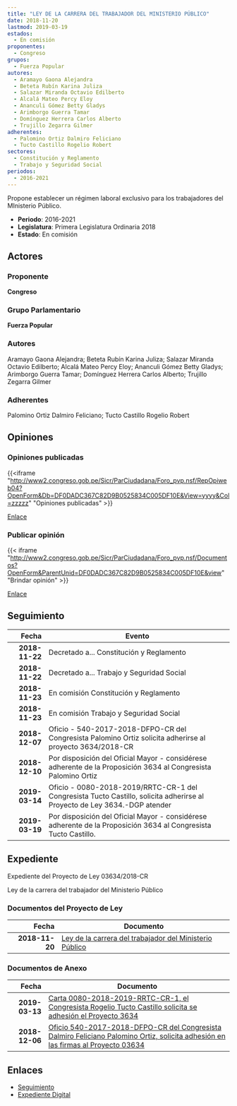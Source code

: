```yaml
---
title: "LEY DE LA CARRERA DEL TRABAJADOR DEL MINISTERIO PÚBLICO"
date: 2018-11-20
lastmod: 2019-03-19
estados: 
  - En comisión
proponentes: 
  - Congreso
grupos: 
  - Fuerza Popular
autores: 
  - Aramayo Gaona Alejandra
  - Beteta Rubín Karina Juliza
  - Salazar Miranda Octavio Edilberto
  - Alcalá Mateo Percy Eloy
  - Ananculi Gómez Betty Gladys
  - Arimborgo Guerra Tamar
  - Domínguez Herrera Carlos Alberto
  - Trujillo Zegarra Gilmer
adherentes: 
  - Palomino Ortiz Dalmiro Feliciano
  - Tucto Castillo Rogelio Robert
sectores: 
  - Constitución y Reglamento
  - Trabajo y Seguridad Social
periodos: 
  - 2016-2021
---
```


Propone establecer un régimen laboral exclusivo para los trabajadores del MInisterio Público.

- **Periodo**: 2016-2021
- **Legislatura**: Primera Legislatura Ordinaria 2018
- **Estado**: En comisión

## Actores

### Proponente

**Congreso**

### Grupo Parlamentario

**Fuerza Popular**

### Autores

Aramayo Gaona Alejandra; Beteta Rubín Karina Juliza; Salazar Miranda Octavio Edilberto; Alcalá Mateo Percy Eloy; Ananculi Gómez Betty Gladys; Arimborgo Guerra Tamar; Domínguez Herrera Carlos Alberto; Trujillo Zegarra Gilmer

### Adherentes

Palomino Ortiz Dalmiro Feliciano; Tucto Castillo Rogelio Robert


## Opiniones

### Opiniones publicadas

{{<iframe "http://www2.congreso.gob.pe/Sicr/ParCiudadana/Foro_pvp.nsf/RepOpiweb04?OpenForm&Db=DF0DADC367C82D9B0525834C005DF10E&View=yyyy&Col=zzzzz" "Opiniones publicadas" >}}

[Enlace](http://www2.congreso.gob.pe/Sicr/ParCiudadana/Foro_pvp.nsf/RepOpiweb04?OpenForm&Db=DF0DADC367C82D9B0525834C005DF10E&View=yyyy&Col=zzzzz)
### Publicar opinión

{{< iframe "http://www2.congreso.gob.pe/Sicr/ParCiudadana/Foro_pvp.nsf/Documentos?OpenForm&ParentUnid=DF0DADC367C82D9B0525834C005DF10E&view" "Brindar opinión" >}}

[Enlace](http://www2.congreso.gob.pe/Sicr/ParCiudadana/Foro_pvp.nsf/Documentos?OpenForm&ParentUnid=DF0DADC367C82D9B0525834C005DF10E&view)

## Seguimiento

| Fecha | Evento |
|------:|--------|
| **2018-11-22** | Decretado a... Constitución y Reglamento|
| **2018-11-22** | Decretado a... Trabajo y Seguridad Social|
| **2018-11-23** | En comisión Constitución y Reglamento|
| **2018-11-23** | En comisión Trabajo y Seguridad Social|
| **2018-12-07** | Oficio - 540-2017-2018-DFPO-CR del Congresista Palomino Ortiz solicita adherirse al proyecto 3634/2018-CR|
| **2018-12-10** | Por disposición del Oficial Mayor - considérese adherente de la Proposición 3634 al Congresista Palomino Ortiz|
| **2019-03-14** | Oficio - 0080-2018-2019/RRTC-CR-1 del Congresista Tucto Castillo, solicita adherirse al Proyecto de Ley 3634.-DGP atender|
| **2019-03-19** | Por disposición del Oficial Mayor - considérese adherente de la Proposición 3634 al Congresista Tucto Castillo.|


## Expediente

Expediente del Proyecto de Ley 03634/2018-CR

Ley de la carrera del trabajador del Ministerio Público


### Documentos del Proyecto de Ley

| Fecha | Documento |
|------:|--------|
| **2018-11-20** | [Ley de la carrera del trabajador del Ministerio Público](http://www.leyes.congreso.gob.pe/Documentos/2016_2021/Proyectos_de_Ley_y_de_Resoluciones_Legislativas/PL0363420181120.pdf) |

### Documentos de Anexo

| Fecha | Documento |
|------:|--------|
| **2019-03-13** | [Carta 0080-2018-2019-RRTC-CR-1, el Congresista Rogelio Tucto Castillo solicita se adhesión el Proyecto 3634](http://www.leyes.congreso.gob.pe/Documentos/2016_2021/Oficios/Congresistas/CARTA-0080-2018-2019-RRTC-CR-1.pdf) |
| **2018-12-06** | [Oficio 540-2017-2018-DFPO-CR del Congresista Dalmiro Feliciano Palomino Ortiz, solicita adhesión en las firmas al Proyecto 03634](http://www.leyes.congreso.gob.pe/Documentos/2016_2021/Oficios/Congresistas/OFICIO-540-2017-2018-DFPO-CR.pdf) |

## Enlaces 

- [Seguimiento](http://www2.congreso.gob.pe/Sicr/TraDocEstProc/CLProLey2016.nsf/f7fff46988ca05b1052578e100829cc7/efda49c6e185d14e0525834b007e904a?OpenDocument)
- [Expediente Digital](http://www2.congreso.gob.pe/Sicr/TraDocEstProc/CLProLey2016.nsf/f7fff46988ca05b1052578e100829cc7/efda49c6e185d14e0525834b007e904a?OpenDocument&Click=05257FB7005EB655.eb71d0cf91d8294e05256cdf006b5706/$Body/0.1C6C)
